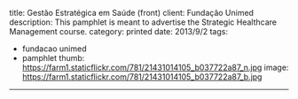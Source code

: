 title: Gestão Estratégica em Saúde (front)
client: Fundação Unimed
description: This pamphlet is meant to advertise the Strategic Healthcare Management course.
category: printed
date: 2013/9/2
tags: 
- fundacao unimed
- pamphlet
thumb: https://farm1.staticflickr.com/781/21431014105_b037722a87_n.jpg
image: https://farm1.staticflickr.com/781/21431014105_b037722a87_b.jpg
---
